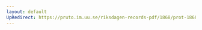 ```yaml
---
layout: default
UpRedirect: https://pruto.im.uu.se/riksdagen-records-pdf/1868/prot-1868--ak--317/prot-1868--ak--317_030.pdf
---
```

